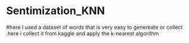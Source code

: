 # Sentimization_KNN
#here  I used a  dataset of words that is very  easy to genereate or collect .here i collect it from  kaggle and apply the k-nearest algorithm
